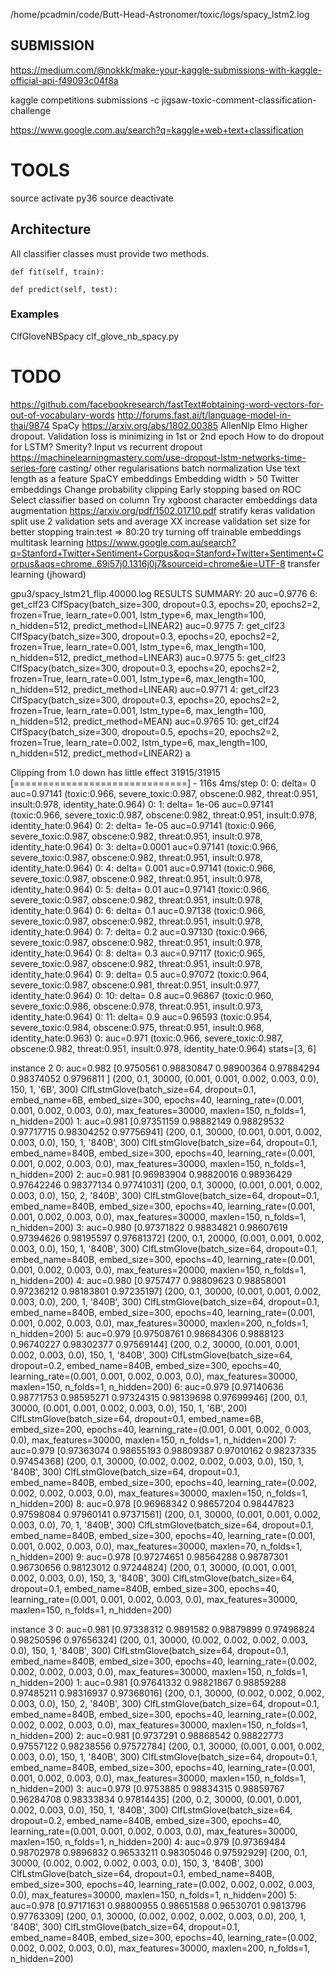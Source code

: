 /home/pcadmin/code/Butt-Head-Astronomer/toxic/logs/spacy_lstm2.log

SUBMISSION
----------
https://medium.com/@nokkk/make-your-kaggle-submissions-with-kaggle-official-api-f49093c04f8a

kaggle competitions submissions -c jigsaw-toxic-comment-classification-challenge

https://www.google.com.au/search?q=kaggle+web+text+classification


TOOLS
=====
source activate py36
source deactivate


Architecture
------------
All classifier classes  must provide two methods.

    def fit(self, train):

    def predict(self, test):


### Examples
ClfGloveNBSpacy clf_glove_nb_spacy.py

TODO
====
https://github.com/facebookresearch/fastText#obtaining-word-vectors-for-out-of-vocabulary-words
http://forums.fast.ai/t/language-model-in-thai/9874
SpaCy
https://arxiv.org/abs/1802.00385
AllenNlp Elmo
Higher dropout. Validation loss is minimizing in 1st or 2nd epoch
    How to do dropout for LSTM? Smerity?
    Input vs recurrent dropout https://machinelearningmastery.com/use-dropout-lstm-networks-time-series-fore
    casting/
    other regularisations
    batch normalization
Use text length as a feature
SpaCY embeddings
Embedding width > 50
Twitter embeddings
Change probability clipping
Early stopping based on ROC
Select classifier based on column
Try xgboost
character embeddings
data augmentation https://arxiv.org/pdf/1502.01710.pdf
stratify keras validation split
use 2 validation sets and average XX
increase validation set size for better stopping
train:test => 80:20
try turning off trainable embeddings
multitask learning
   https://www.google.com.au/search?q=Stanford+Twitter+Sentiment+Corpus&oq=Stanford+Twitter+Sentiment+Corpus&aqs=chrome..69i57j0.1316j0j7&sourceid=chrome&ie=UTF-8
transfer learning (jhoward)


gpu3/spacy_lstm21_flip.40000.log
RESULTS SUMMARY: 20
auc=0.9776   6: get_clf23 ClfSpacy(batch_size=300, dropout=0.3, epochs=20, epochs2=2, frozen=True, learn_rate=0.001, lstm_type=6, max_length=100, n_hidden=512, predict_method=LINEAR2)
auc=0.9775   7: get_clf23 ClfSpacy(batch_size=300, dropout=0.3, epochs=20, epochs2=2, frozen=True, learn_rate=0.001, lstm_type=6, max_length=100, n_hidden=512, predict_method=LINEAR3)
auc=0.9775   5: get_clf23 ClfSpacy(batch_size=300, dropout=0.3, epochs=20, epochs2=2, frozen=True, learn_rate=0.001, lstm_type=6, max_length=100, n_hidden=512, predict_method=LINEAR)
auc=0.9771   4: get_clf23 ClfSpacy(batch_size=300, dropout=0.3, epochs=20, epochs2=2, frozen=True, learn_rate=0.001, lstm_type=6, max_length=100, n_hidden=512, predict_method=MEAN)
auc=0.9765  10: get_clf24 ClfSpacy(batch_size=300, dropout=0.5, epochs=20, epochs2=2, frozen=True, learn_rate=0.002, lstm_type=6, max_length=100, n_hidden=512, predict_method=LINEAR2)
a

Clipping from 1.0 down has little effect
31915/31915 [==============================] - 116s 4ms/step
    0: 0: delta=     0 auc=0.97141 (toxic:0.966, severe_toxic:0.987, obscene:0.982, threat:0.951, insult:0.978, identity_hate:0.964)
    0: 1: delta= 1e-06 auc=0.97141 (toxic:0.966, severe_toxic:0.987, obscene:0.982, threat:0.951, insult:0.978, identity_hate:0.964)
    0: 2: delta= 1e-05 auc=0.97141 (toxic:0.966, severe_toxic:0.987, obscene:0.982, threat:0.951, insult:0.978, identity_hate:0.964)
    0: 3: delta=0.0001 auc=0.97141 (toxic:0.966, severe_toxic:0.987, obscene:0.982, threat:0.951, insult:0.978, identity_hate:0.964)
    0: 4: delta= 0.001 auc=0.97141 (toxic:0.966, severe_toxic:0.987, obscene:0.982, threat:0.951, insult:0.978, identity_hate:0.964)
    0: 5: delta=  0.01 auc=0.97141 (toxic:0.966, severe_toxic:0.987, obscene:0.982, threat:0.951, insult:0.978, identity_hate:0.964)
    0: 6: delta=   0.1 auc=0.97138 (toxic:0.966, severe_toxic:0.987, obscene:0.982, threat:0.951, insult:0.978, identity_hate:0.964)
    0: 7: delta=   0.2 auc=0.97130 (toxic:0.966, severe_toxic:0.987, obscene:0.982, threat:0.951, insult:0.978, identity_hate:0.964)
    0: 8: delta=   0.3 auc=0.97117 (toxic:0.965, severe_toxic:0.987, obscene:0.982, threat:0.951, insult:0.978, identity_hate:0.964)
    0: 9: delta=   0.5 auc=0.97072 (toxic:0.964, severe_toxic:0.987, obscene:0.981, threat:0.951, insult:0.977, identity_hate:0.964)
    0: 10: delta=   0.8 auc=0.96867 (toxic:0.960, severe_toxic:0.986, obscene:0.978, threat:0.951, insult:0.973, identity_hate:0.964)
    0: 11: delta=   0.9 auc=0.96593 (toxic:0.954, severe_toxic:0.984, obscene:0.975, threat:0.951, insult:0.968, identity_hate:0.963)
    0: auc=0.971 (toxic:0.966, severe_toxic:0.987, obscene:0.982, threat:0.951, insult:0.978, identity_hate:0.964)
stats=[3, 6]

instance 2
   0: auc=0.982 [0.9750561  0.98830847 0.98900364 0.97884294 0.98374052 0.9796811 ] (200, 0.1, 30000, (0.001, 0.001, 0.002, 0.003, 0.0), 150, 1, '6B', 300) ClfLstmGlove(batch_size=64, dropout=0.1, embed_name=6B, embed_size=300, epochs=40, learning_rate=(0.001, 0.001, 0.002, 0.003, 0.0), max_features=30000, maxlen=150, n_folds=1, n_hidden=200)
   1: auc=0.981 [0.97351159 0.98882149 0.98829532 0.97717715 0.98304252 0.97756941] (200, 0.1, 30000, (0.001, 0.001, 0.002, 0.003, 0.0), 150, 1, '840B', 300) ClfLstmGlove(batch_size=64, dropout=0.1, embed_name=840B, embed_size=300, epochs=40, learning_rate=(0.001, 0.001, 0.002, 0.003, 0.0), max_features=30000, maxlen=150, n_folds=1, n_hidden=200)
   2: auc=0.981 [0.96983904 0.98820016 0.98936429 0.97642246 0.98377134 0.97741031] (200, 0.1, 30000, (0.001, 0.001, 0.002, 0.003, 0.0), 150, 2, '840B', 300) ClfLstmGlove(batch_size=64, dropout=0.1, embed_name=840B, embed_size=300, epochs=40, learning_rate=(0.001, 0.001, 0.002, 0.003, 0.0), max_features=30000, maxlen=150, n_folds=1, n_hidden=200)
   3: auc=0.980 [0.97371822 0.98834821 0.98607619 0.97394626 0.98195597 0.97681372] (200, 0.1, 20000, (0.001, 0.001, 0.002, 0.003, 0.0), 150, 1, '840B', 300) ClfLstmGlove(batch_size=64, dropout=0.1, embed_name=840B, embed_size=300, epochs=40, learning_rate=(0.001, 0.001, 0.002, 0.003, 0.0), max_features=20000, maxlen=150, n_folds=1, n_hidden=200)
   4: auc=0.980 [0.9757477  0.98809623 0.98858001 0.97236212 0.98183801 0.97235197] (200, 0.1, 30000, (0.001, 0.001, 0.002, 0.003, 0.0), 200, 1, '840B', 300) ClfLstmGlove(batch_size=64, dropout=0.1, embed_name=840B, embed_size=300, epochs=40, learning_rate=(0.001, 0.001, 0.002, 0.003, 0.0), max_features=30000, maxlen=200, n_folds=1, n_hidden=200)
   5: auc=0.979 [0.97508761 0.98684306 0.9888123  0.96740227 0.98302377 0.97569144] (200, 0.2, 30000, (0.001, 0.001, 0.002, 0.003, 0.0), 150, 1, '840B', 300) ClfLstmGlove(batch_size=64, dropout=0.2, embed_name=840B, embed_size=300, epochs=40, learning_rate=(0.001, 0.001, 0.002, 0.003, 0.0), max_features=30000, maxlen=150, n_folds=1, n_hidden=200)
   6: auc=0.979 [0.97140636 0.98771753 0.98595271 0.97324315 0.98139698 0.97699946] (200, 0.1, 30000, (0.001, 0.001, 0.002, 0.003, 0.0), 150, 1, '6B', 200) ClfLstmGlove(batch_size=64, dropout=0.1, embed_name=6B, embed_size=200, epochs=40, learning_rate=(0.001, 0.001, 0.002, 0.003, 0.0), max_features=30000, maxlen=150, n_folds=1, n_hidden=200)
   7: auc=0.979 [0.97363074 0.98655193 0.98809387 0.97010162 0.98237335 0.97454368] (200, 0.1, 30000, (0.002, 0.002, 0.002, 0.003, 0.0), 150, 1, '840B', 300) ClfLstmGlove(batch_size=64, dropout=0.1, embed_name=840B, embed_size=300, epochs=40, learning_rate=(0.002, 0.002, 0.002, 0.003, 0.0), max_features=30000, maxlen=150, n_folds=1, n_hidden=200)
   8: auc=0.978 [0.96968342 0.98657204 0.98447823 0.97598084 0.97960141 0.97371561] (200, 0.1, 30000, (0.001, 0.001, 0.002, 0.003, 0.0), 70, 1, '840B', 300) ClfLstmGlove(batch_size=64, dropout=0.1, embed_name=840B, embed_size=300, epochs=40, learning_rate=(0.001, 0.001, 0.002, 0.003, 0.0), max_features=30000, maxlen=70, n_folds=1, n_hidden=200)
   9: auc=0.978 [0.97274651 0.98564288 0.98787301 0.96730656 0.98123012 0.97244824] (200, 0.1, 30000, (0.001, 0.001, 0.002, 0.003, 0.0), 150, 3, '840B', 300) ClfLstmGlove(batch_size=64, dropout=0.1, embed_name=840B, embed_size=300, epochs=40, learning_rate=(0.001, 0.001, 0.002, 0.003, 0.0), max_features=30000, maxlen=150, n_folds=1, n_hidden=200)

instance 3
   0: auc=0.981 [0.97338312 0.9891582  0.98879899 0.97496824 0.98250596 0.97656324] (200, 0.1, 30000, (0.002, 0.002, 0.002, 0.003, 0.0), 150, 1, '840B', 300) ClfLstmGlove(batch_size=64, dropout=0.1, embed_name=840B, embed_size=300, epochs=40, learning_rate=(0.002, 0.002, 0.002, 0.003, 0.0), max_features=30000, maxlen=150, n_folds=1, n_hidden=200)
   1: auc=0.981 [0.97641332 0.98821867 0.98859288 0.97485211 0.98316937 0.97368016] (200, 0.1, 30000, (0.002, 0.002, 0.002, 0.003, 0.0), 150, 2, '840B', 300) ClfLstmGlove(batch_size=64, dropout=0.1, embed_name=840B, embed_size=300, epochs=40, learning_rate=(0.002, 0.002, 0.002, 0.003, 0.0), max_features=30000, maxlen=150, n_folds=1, n_hidden=200)
   2: auc=0.981 [0.9737291  0.98868542 0.98822773 0.97557122 0.98238556 0.97572784] (200, 0.1, 30000, (0.001, 0.001, 0.002, 0.003, 0.0), 150, 1, '840B', 300) ClfLstmGlove(batch_size=64, dropout=0.1, embed_name=840B, embed_size=300, epochs=40, learning_rate=(0.001, 0.001, 0.002, 0.003, 0.0), max_features=30000, maxlen=150, n_folds=1, n_hidden=200)
   3: auc=0.979 [0.9753885  0.98834315 0.98859767 0.96284708 0.98333834 0.97814435] (200, 0.2, 30000, (0.001, 0.001, 0.002, 0.003, 0.0), 150, 1, '840B', 300) ClfLstmGlove(batch_size=64, dropout=0.2, embed_name=840B, embed_size=300, epochs=40, learning_rate=(0.001, 0.001, 0.002, 0.003, 0.0), max_features=30000, maxlen=150, n_folds=1, n_hidden=200)
   4: auc=0.979 [0.97369484 0.98702978 0.9896832  0.96533211 0.98305046 0.97592929] (200, 0.1, 30000, (0.002, 0.002, 0.002, 0.003, 0.0), 150, 3, '840B', 300) ClfLstmGlove(batch_size=64, dropout=0.1, embed_name=840B, embed_size=300, epochs=40, learning_rate=(0.002, 0.002, 0.002, 0.003, 0.0), max_features=30000, maxlen=150, n_folds=1, n_hidden=200)
   5: auc=0.978 [0.97171631 0.98800955 0.98651588 0.96530701 0.9813796  0.97763309] (200, 0.1, 30000, (0.002, 0.002, 0.002, 0.003, 0.0), 200, 1, '840B', 300) ClfLstmGlove(batch_size=64, dropout=0.1, embed_name=840B, embed_size=300, epochs=40, learning_rate=(0.002, 0.002, 0.002, 0.003, 0.0), max_features=30000, maxlen=200, n_folds=1, n_hidden=200)
